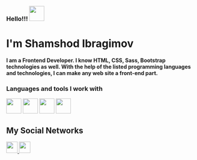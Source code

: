 ### Hello!!! <img src="https://media1.giphy.com/media/JUq9ohFN2eSLJllrkd/giphy.gif?cid=ecf05e47uxggt7wkmx4mf11mr19yecf71pkzu3isezdmpw0w&ep=v1_gifs_related&rid=giphy.gif&ct=s" width="40" style="margin-top:50px;">
<h1>I'm Shamshod Ibragimov</h1>
<b>
I am a Frontend Developer. I know HTML, CSS, Sass, Bootstrap technologies as well. With the help of the listed programming languages ​​and technologies, I can make any web site a front-end part.
</b>

### Languages and tools I work with
<code><img src="https://upload.wikimedia.org/wikipedia/commons/thumb/6/61/HTML5_logo_and_wordmark.svg/512px-HTML5_logo_and_wordmark.svg.png" width="40"></code>
<code><img src="https://upload.wikimedia.org/wikipedia/commons/thumb/d/d5/CSS3_logo_and_wordmark.svg/1200px-CSS3_logo_and_wordmark.svg.png" width="40"></code>
<code><img src="https://cdn.freebiesupply.com/logos/large/2x/sass-1-logo-png-transparent.png" width="40"></code>
<code><img src="https://upload.wikimedia.org/wikipedia/commons/thumb/b/b2/Bootstrap_logo.svg/2560px-Bootstrap_logo.svg.png" width="40"></code> <br>


<h2>My Social Networks</h2>
<a href="https://t.me/Shamshod_Ibragimov">
        <img src="https://upload.wikimedia.org/wikipedia/commons/thumb/8/83/Telegram_2019_Logo.svg/2048px-Telegram_2019_Logo.svg.png" width="30px">
    </a>
<a href="https://www.instagram.com/___sham1k___">
        <img src="https://upload.wikimedia.org/wikipedia/commons/thumb/a/a5/Instagram_icon.png/600px-Instagram_icon.png" width="30px">
    </a>
